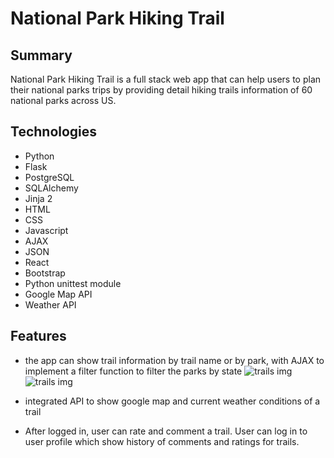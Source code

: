 # National Park Hiking Trail

## Summary
   National Park Hiking Trail is a full stack web app that can help users to plan their national parks trips by providing detail hiking trails information of 60 national parks across US.

## Technologies
  
  * Python
  * Flask
  * PostgreSQL
  * SQLAlchemy
  * Jinja 2
  * HTML
  * CSS
  * Javascript
  * AJAX
  * JSON
  * React
  * Bootstrap
  * Python unittest module
  * Google Map API
  * Weather API

  ## Features

  * the app can show trail information by trail name or by park, with AJAX to implement a filter function to filter the parks by state
  ![trails img](https://github.com/dali798/my-capstone-project/tree/main//static/img/by_trail.png "Logo Title Text 1")
  ![trails img](https://github.com/dali798/my-capstone-project/tree/main//static/img/by_park.png "Logo Title Text 1")

  * integrated API to show google map and current weather conditions of a trail

  * After logged in, user can rate and comment a trail. User can log in to user profile which show history of comments and      ratings for trails.